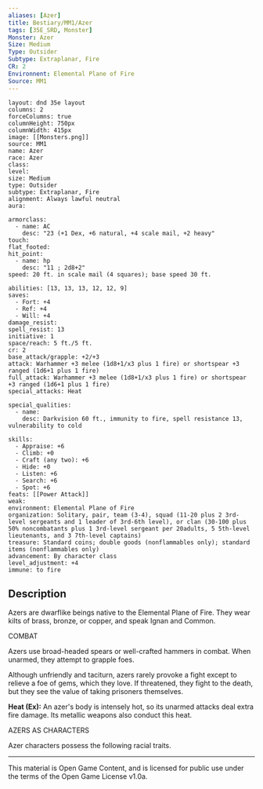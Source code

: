 ```yaml
---
aliases: [Azer]
title: Bestiary/MM1/Azer
tags: [35E_SRD, Monster]
Monster: Azer
Size: Medium
Type: Outsider
Subtype: Extraplanar, Fire
CR: 2
Environnent: Elemental Plane of Fire
Source: MM1
---
```


```statblock
layout: dnd 35e layout
columns: 2
forceColumns: true
columnHeight: 750px
columnWidth: 415px
image: [[Monsters.png]]
source: MM1
name: Azer
race: Azer
class: 
level: 
size: Medium
type: Outsider
subtype: Extraplanar, Fire
alignment: Always lawful neutral
aura: 

armorclass:
  - name: AC
    desc: "23 (+1 Dex, +6 natural, +4 scale mail, +2 heavy"
touch: 
flat_footed: 
hit_point:
  - name: hp
    desc: "11 ; 2d8+2"
speed: 20 ft. in scale mail (4 squares); base speed 30 ft.

abilities: [13, 13, 13, 12, 12, 9]
saves:
  - Fort: +4
  - Ref: +4
  - Will: +4
damage_resist: 
spell_resist: 13
initiative: 1
space/reach: 5 ft./5 ft.
cr: 2
base_attack/grapple: +2/+3
attack: Warhammer +3 melee (1d8+1/x3 plus 1 fire) or shortspear +3 ranged (1d6+1 plus 1 fire)
full_attack: Warhammer +3 melee (1d8+1/x3 plus 1 fire) or shortspear +3 ranged (1d6+1 plus 1 fire)
special_attacks: Heat

special_qualities:
  - name: 
    desc: Darkvision 60 ft., immunity to fire, spell resistance 13, vulnerability to cold

skills:
  - Appraise: +6
  - Climb: +0
  - Craft (any two): +6
  - Hide: +0
  - Listen: +6
  - Search: +6
  - Spot: +6
feats: [[Power Attack]]
weak: 
environment: Elemental Plane of Fire
organization: Solitary, pair, team (3-4), squad (11-20 plus 2 3rd-level sergeants and 1 leader of 3rd-6th level), or clan (30-100 plus 50% noncombatants plus 1 3rd-level sergeant per 20adults, 5 5th-level lieutenants, and 3 7th-level captains)
treasure: Standard coins; double goods (nonflammables only); standard items (nonflammables only)
advancement: By character class
level_adjustment: +4
immune: to fire
```

## Description

<p>Azers are dwarflike beings native to the Elemental Plane of Fire. They wear kilts of brass, bronze, or copper, and speak Ignan and Common.</p>
<p>COMBAT</p>
<p>Azers use broad-headed spears or well-crafted hammers in combat. When unarmed, they attempt to grapple foes.</p>
<p>Although unfriendly and taciturn, azers rarely provoke a fight except to relieve a foe of gems, which they love. If threatened, they fight to the death, but they see the value of taking prisoners themselves.</p>
<p>
            <b>Heat (Ex):</b> An azer's body is intensely hot, so its unarmed attacks deal extra fire damage. Its metallic weapons also conduct this heat.</p>
<p>AZERS AS CHARACTERS</p>
<p>Azer characters possess the following racial traits.</p>
<p>
          </p>

---

This material is Open Game Content, and is licensed for public use under
the terms of the Open Game License v1.0a.
